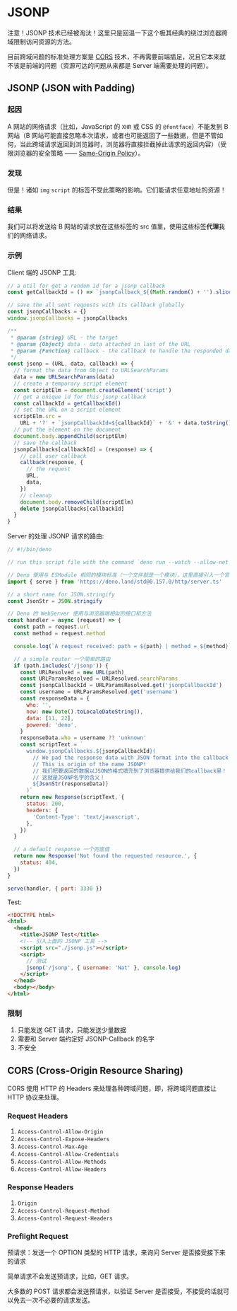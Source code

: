 # JSONP

注意！JSONP 技术已经被淘汰！这里只是回温一下这个极其经典的绕过浏览器跨域限制访问资源的方法。

目前跨域问题的标准处理方案是 [CORS](https://developer.mozilla.org/en-US/docs/Web/HTTP/CORS) 技术，不再需要前端插足，况且它本来就不该是前端的问题（资源可达的问题从来都是 Server 端需要处理的问题）。

## JSONP (JSON with Padding)

### 起因

A 网站的网络请求（比如，JavaScript 的 `XHR` 或 CSS 的 `@fontface`）不能发到 B 网站（B 网站可能直接忽略本次请求，或者也可能返回了一些数据，但是不管如何，当此跨域请求返回到浏览器时，浏览器将直接拦截掉此请求的返回内容）（受限浏览器的安全策略 —— [Same-Origin Policy](https://developer.mozilla.org/en-US/docs/Web/Security/Same-origin_policy)）。

### 发现

但是！诸如 `img` `script` 的标签不受此策略的影响。它们能请求任意地址的资源！

### 结果

我们可以将发送给 B 网站的请求放在这些标签的 src 值里，使用这些标签**代理**我们的网络请求。

### 示例

Client 端的 JSONP 工具:

```js
// a util for get a random id for a jsonp callback
const getCallbackId = () => `jsonpCallback_${(Math.random() + '').slice(2)}`

// save the all sent requests with its callback globally
const jsonpCallbacks = {}
window.jsonpCallbacks = jsonpCallbacks

/**
 * @param {string} URL - the target
 * @param {Object} data - data attached in last of the URL
 * @param {Function} callback - the callback to handle the responded data
 */
const jsonp = (URL, data, callback) => {
  // format the data from Object to URLSearchParams
  data = new URLSearchParams(data)
  // create a temporary script element
  const scriptElm = document.createElement('script')
  // get a unique id for this jsonp callback
  const callbackId = getCallbackId()
  // set the URL on a script element
  scriptElm.src =
    URL + '?' + `jsonpCallbackId=${callbackId}` + '&' + data.toString()
  // put the element on the document
  document.body.appendChild(scriptElm)
  // save the callback
  jsonpCallbacks[callbackId] = (response) => {
    // call user callback
    callback(response, {
      // the request
      URL,
      data,
    })
    // cleanup
    document.body.removeChild(scriptElm)
    delete jsonpCallbacks[callbackId]
  }
}
```

Server 的处理 JSONP 请求的路由:

```js
// #!/bin/deno

// run this script file with the command `deno run --watch --allow-net ./server/index.js`

// Deno 使用与 ESModule 相同的模块标准（一个文件就是一个模块），这里直接引入一个官方标准模块（会有缓存策略）
import { serve } from 'https://deno.land/std@0.157.0/http/server.ts'

// a short name for JSON.stringify
const JsonStr = JSON.stringify

// Deno 的 WebServer 使用与浏览器端相似的接口和方法
const handler = async (request) => {
  const path = request.url
  const method = request.method

  console.log(`A request received: path = ${path} | method = ${method}`)

  // a simple router 一个简单的路由
  if (path.includes('/jsonp')) {
    const URLResolved = new URL(path)
    const URLParamsResolved = URLResolved.searchParams
    const jsonpCallbackId = URLParamsResolved.get('jsonpCallbackId')
    const username = URLParamsResolved.get('username')
    const responseData = {
      who: '',
      now: new Date().toLocaleDateString(),
      data: [11, 22],
      powered: 'deno',
    }
    responseData.who = username ?? 'unknown'
    const scriptText = `
      window.jsonpCallbacks.${jsonpCallbackId}(
        // We pad the response data with JSON format into the callback provided by UA !
        // This is origin of the name JSONP!
        // 我们把要返回的数据以JSON的格式填充到了浏览器提供给我们的callback里！
        // 这就是JSONP名字的含义！
        ${JsonStr(responseData)}
      )`
    return new Response(scriptText, {
      status: 200,
      headers: {
        'Content-Type': 'text/javascript',
      },
    })
  }

  // a default response 一个兜底值
  return new Response('Not found the requested resource.', {
    status: 404,
  })
}

serve(handler, { port: 3330 })
```

Test:

```html
<!DOCTYPE html>
<html>
  <head>
    <title>JSONP Test</title>
    <!-- 引入上面的 JSONP 工具 -->
    <script src="./jsonp.js"></script>
    <script>
      // 测试
      jsonp('/jsonp', { username: 'Nat' }, console.log)
    </script>
  </head>
  <body></body>
</html>
```

### 限制

1. 只能发送 GET 请求，只能发送少量数据
2. 需要和 Server 端约定好 JSONP-Callback 的名字
3. 不安全

## CORS (Cross-Origin Resource Sharing)

CORS 使用 HTTP 的 Headers 来处理各种跨域问题，即，将跨域问题直接让 HTTP 协议来处理。

### Request Headers

1. `Access-Control-Allow-Origin`
2. `Access-Control-Expose-Headers`
3. `Access-Control-Max-Age`
4. `Access-Control-Allow-Credentials`
5. `Access-Control-Allow-Methods`
6. `Access-Control-Allow-Headers`

### Response Headers

1. `Origin`
2. `Access-Control-Request-Method`
3. `Access-Control-Request-Headers`

### Preflight Request

预请求：发送一个 OPTION 类型的 HTTP 请求，来询问 Server 是否接受接下来的请求

简单请求不会发送预请求，比如，GET 请求。

大多数的 POST 请求都会发送预请求，以验证 Server 是否接受，不接受的话就可以免去一次不必要的请求发送。
